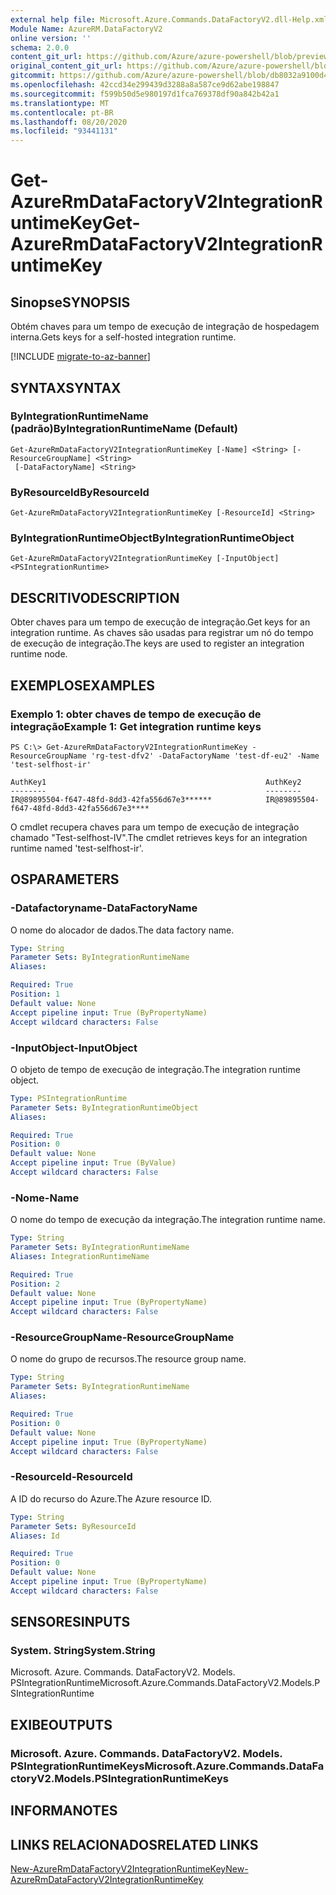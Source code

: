 ```yaml
---
external help file: Microsoft.Azure.Commands.DataFactoryV2.dll-Help.xml
Module Name: AzureRM.DataFactoryV2
online version: ''
schema: 2.0.0
content_git_url: https://github.com/Azure/azure-powershell/blob/preview/src/ResourceManager/DataFactories/Commands.DataFactoryV2/help/Get-AzureRmDataFactoryV2IntegrationRuntimeKey.md
original_content_git_url: https://github.com/Azure/azure-powershell/blob/preview/src/ResourceManager/DataFactories/Commands.DataFactoryV2/help/Get-AzureRmDataFactoryV2IntegrationRuntimeKey.md
gitcommit: https://github.com/Azure/azure-powershell/blob/db8032a9100d47fd3aa4248c7807d8e0bb538e83
ms.openlocfilehash: 42ccd34e299439d3288a8a587ce9d62abe198847
ms.sourcegitcommit: f599b50d5e980197d1fca769378df90a842b42a1
ms.translationtype: MT
ms.contentlocale: pt-BR
ms.lasthandoff: 08/20/2020
ms.locfileid: "93441131"
---
```

# <span data-ttu-id="842d7-101">Get-AzureRmDataFactoryV2IntegrationRuntimeKey</span><span class="sxs-lookup"><span data-stu-id="842d7-101">Get-AzureRmDataFactoryV2IntegrationRuntimeKey</span></span>

## <span data-ttu-id="842d7-102">Sinopse</span><span class="sxs-lookup"><span data-stu-id="842d7-102">SYNOPSIS</span></span>
<span data-ttu-id="842d7-103">Obtém chaves para um tempo de execução de integração de hospedagem interna.</span><span class="sxs-lookup"><span data-stu-id="842d7-103">Gets keys for a self-hosted integration runtime.</span></span>

[!INCLUDE [migrate-to-az-banner](../../includes/migrate-to-az-banner.md)]

## <span data-ttu-id="842d7-104">SYNTAX</span><span class="sxs-lookup"><span data-stu-id="842d7-104">SYNTAX</span></span>

### <span data-ttu-id="842d7-105">ByIntegrationRuntimeName (padrão)</span><span class="sxs-lookup"><span data-stu-id="842d7-105">ByIntegrationRuntimeName (Default)</span></span>
```
Get-AzureRmDataFactoryV2IntegrationRuntimeKey [-Name] <String> [-ResourceGroupName] <String>
 [-DataFactoryName] <String>
```

### <span data-ttu-id="842d7-106">ByResourceId</span><span class="sxs-lookup"><span data-stu-id="842d7-106">ByResourceId</span></span>
```
Get-AzureRmDataFactoryV2IntegrationRuntimeKey [-ResourceId] <String>
```

### <span data-ttu-id="842d7-107">ByIntegrationRuntimeObject</span><span class="sxs-lookup"><span data-stu-id="842d7-107">ByIntegrationRuntimeObject</span></span>
```
Get-AzureRmDataFactoryV2IntegrationRuntimeKey [-InputObject] <PSIntegrationRuntime>
```

## <span data-ttu-id="842d7-108">DESCRITIVO</span><span class="sxs-lookup"><span data-stu-id="842d7-108">DESCRIPTION</span></span>
<span data-ttu-id="842d7-109">Obter chaves para um tempo de execução de integração.</span><span class="sxs-lookup"><span data-stu-id="842d7-109">Get keys for an integration runtime.</span></span> <span data-ttu-id="842d7-110">As chaves são usadas para registrar um nó do tempo de execução de integração.</span><span class="sxs-lookup"><span data-stu-id="842d7-110">The keys are used to register an integration runtime node.</span></span>

## <span data-ttu-id="842d7-111">EXEMPLOS</span><span class="sxs-lookup"><span data-stu-id="842d7-111">EXAMPLES</span></span>

### <span data-ttu-id="842d7-112">Exemplo 1: obter chaves de tempo de execução de integração</span><span class="sxs-lookup"><span data-stu-id="842d7-112">Example 1: Get integration runtime keys</span></span>
```
PS C:\> Get-AzureRmDataFactoryV2IntegrationRuntimeKey -ResourceGroupName 'rg-test-dfv2' -DataFactoryName 'test-df-eu2' -Name 'test-selfhost-ir'

AuthKey1                                                 AuthKey2
--------                                                 --------
IR@89895504-f647-48fd-8dd3-42fa556d67e3******            IR@89895504-f647-48fd-8dd3-42fa556d67e3****
```

<span data-ttu-id="842d7-113">O cmdlet recupera chaves para um tempo de execução de integração chamado "Test-selfhost-IV".</span><span class="sxs-lookup"><span data-stu-id="842d7-113">The cmdlet retrieves keys for an integration runtime named 'test-selfhost-ir'.</span></span>

## <span data-ttu-id="842d7-114">OS</span><span class="sxs-lookup"><span data-stu-id="842d7-114">PARAMETERS</span></span>

### <span data-ttu-id="842d7-115">-Datafactoryname</span><span class="sxs-lookup"><span data-stu-id="842d7-115">-DataFactoryName</span></span>
<span data-ttu-id="842d7-116">O nome do alocador de dados.</span><span class="sxs-lookup"><span data-stu-id="842d7-116">The data factory name.</span></span>

```yaml
Type: String
Parameter Sets: ByIntegrationRuntimeName
Aliases: 

Required: True
Position: 1
Default value: None
Accept pipeline input: True (ByPropertyName)
Accept wildcard characters: False
```

### <span data-ttu-id="842d7-117">-InputObject</span><span class="sxs-lookup"><span data-stu-id="842d7-117">-InputObject</span></span>
<span data-ttu-id="842d7-118">O objeto de tempo de execução de integração.</span><span class="sxs-lookup"><span data-stu-id="842d7-118">The integration runtime object.</span></span>

```yaml
Type: PSIntegrationRuntime
Parameter Sets: ByIntegrationRuntimeObject
Aliases: 

Required: True
Position: 0
Default value: None
Accept pipeline input: True (ByValue)
Accept wildcard characters: False
```

### <span data-ttu-id="842d7-119">-Nome</span><span class="sxs-lookup"><span data-stu-id="842d7-119">-Name</span></span>
<span data-ttu-id="842d7-120">O nome do tempo de execução da integração.</span><span class="sxs-lookup"><span data-stu-id="842d7-120">The integration runtime name.</span></span>

```yaml
Type: String
Parameter Sets: ByIntegrationRuntimeName
Aliases: IntegrationRuntimeName

Required: True
Position: 2
Default value: None
Accept pipeline input: True (ByPropertyName)
Accept wildcard characters: False
```

### <span data-ttu-id="842d7-121">-ResourceGroupName</span><span class="sxs-lookup"><span data-stu-id="842d7-121">-ResourceGroupName</span></span>
<span data-ttu-id="842d7-122">O nome do grupo de recursos.</span><span class="sxs-lookup"><span data-stu-id="842d7-122">The resource group name.</span></span>

```yaml
Type: String
Parameter Sets: ByIntegrationRuntimeName
Aliases: 

Required: True
Position: 0
Default value: None
Accept pipeline input: True (ByPropertyName)
Accept wildcard characters: False
```

### <span data-ttu-id="842d7-123">-ResourceId</span><span class="sxs-lookup"><span data-stu-id="842d7-123">-ResourceId</span></span>
<span data-ttu-id="842d7-124">A ID do recurso do Azure.</span><span class="sxs-lookup"><span data-stu-id="842d7-124">The Azure resource ID.</span></span>

```yaml
Type: String
Parameter Sets: ByResourceId
Aliases: Id

Required: True
Position: 0
Default value: None
Accept pipeline input: True (ByPropertyName)
Accept wildcard characters: False
```

## <span data-ttu-id="842d7-125">SENSORES</span><span class="sxs-lookup"><span data-stu-id="842d7-125">INPUTS</span></span>

### <span data-ttu-id="842d7-126">System. String</span><span class="sxs-lookup"><span data-stu-id="842d7-126">System.String</span></span>
<span data-ttu-id="842d7-127">Microsoft. Azure. Commands. DataFactoryV2. Models. PSIntegrationRuntime</span><span class="sxs-lookup"><span data-stu-id="842d7-127">Microsoft.Azure.Commands.DataFactoryV2.Models.PSIntegrationRuntime</span></span> 


## <span data-ttu-id="842d7-128">EXIBE</span><span class="sxs-lookup"><span data-stu-id="842d7-128">OUTPUTS</span></span>

### <span data-ttu-id="842d7-129">Microsoft. Azure. Commands. DataFactoryV2. Models. PSIntegrationRuntimeKeys</span><span class="sxs-lookup"><span data-stu-id="842d7-129">Microsoft.Azure.Commands.DataFactoryV2.Models.PSIntegrationRuntimeKeys</span></span>


## <span data-ttu-id="842d7-130">INFORMA</span><span class="sxs-lookup"><span data-stu-id="842d7-130">NOTES</span></span>

## <span data-ttu-id="842d7-131">LINKS RELACIONADOS</span><span class="sxs-lookup"><span data-stu-id="842d7-131">RELATED LINKS</span></span>
[<span data-ttu-id="842d7-132">New-AzureRmDataFactoryV2IntegrationRuntimeKey</span><span class="sxs-lookup"><span data-stu-id="842d7-132">New-AzureRmDataFactoryV2IntegrationRuntimeKey</span></span>]()

